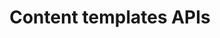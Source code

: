 ---
title: Content templates APIs
description: Content templates APIs
openAPISpec: https://raw.githubusercontent.com/AdobeDocs/journey-optimizer-apis/main/src/swagger-specs/content-templates.yaml
--- 